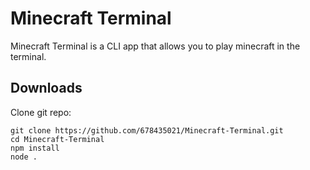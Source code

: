 # Minecraft Terminal

Minecraft Terminal is a CLI app that allows you to play minecraft in the terminal.

## Downloads

Clone git repo:

```
git clone https://github.com/678435021/Minecraft-Terminal.git
cd Minecraft-Terminal
npm install
node .
```
